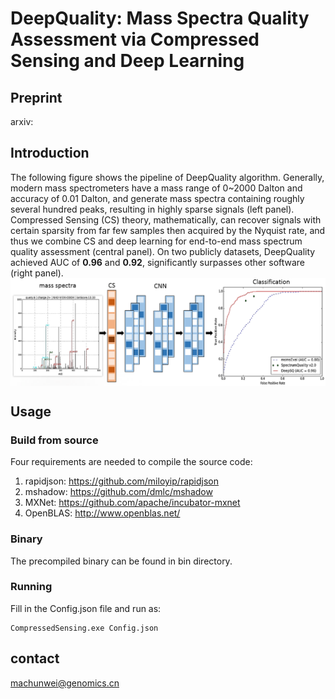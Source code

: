 # DeepQuality: Mass Spectra Quality Assessment via Compressed Sensing and Deep Learning

## Preprint
arxiv:

## Introduction
The following figure shows the pipeline of DeepQuality algorithm. Generally, modern mass spectrometers have a mass range of 0~2000 Dalton and accuracy of 0.01 Dalton, and generate mass spectra containing roughly several hundred peaks, resulting in highly sparse signals (left panel). Compressed Sensing (CS) theory, mathematically, can recover signals with certain sparsity from far few samples then acquired by the Nyquist rate, and thus we combine CS and deep learning for end-to-end mass spectrum quality assessment (central panel). On two publicly  datasets, DeepQuality achieved AUC of **0.96** and **0.92**, significantly surpasses other software (right panel).
 <img src="https://github.com/horsepurve/DeepQuality/blob/master/img/figure_1.png" alt="figure_1" align=center />

## Usage

### Build from source
Four requirements are needed to compile the source code:
1. rapidjson: https://github.com/miloyip/rapidjson
2. mshadow: https://github.com/dmlc/mshadow
3. MXNet: https://github.com/apache/incubator-mxnet
4. OpenBLAS: http://www.openblas.net/

### Binary
The precompiled binary can be found in bin directory.

### Running
Fill in the Config.json file and run as:
```
CompressedSensing.exe Config.json
```

## contact
machunwei@genomics.cn
